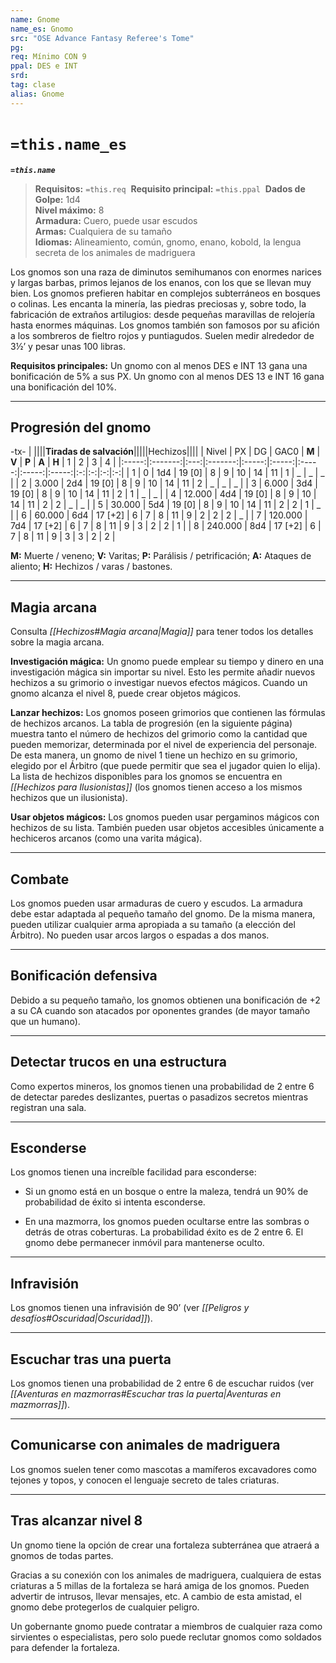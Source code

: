 ```yaml
---
name: Gnome
name_es: Gnomo
src: "OSE Advance Fantasy Referee's Tome"
pg: 
req: Mínimo CON 9
ppal: DES e INT
srd: 
tag: clase
alias: Gnome
---
```

# `=this.name_es` 

**_`=this.name`_**

> **Requisitos:** `=this.req` 
> **Requisito principal:** `=this.ppal` 
> **Dados de Golpe:** 1d4   
> **Nivel máximo:** 8   
> **Armadura:** Cuero, puede usar escudos   
> **Armas:** Cualquiera de su tamaño   
> **Idiomas:** Alineamiento, común, gnomo, enano, kobold, la lengua secreta de los animales de madriguera

Los gnomos son una raza de diminutos semihumanos con enormes narices y largas barbas, primos lejanos de los enanos, con los que se llevan muy bien. Los gnomos prefieren habitar en complejos subterráneos en bosques o colinas. Les encanta la minería, las piedras preciosas y, sobre todo, la fabricación de extraños artilugios: desde pequeñas maravillas de relojería hasta enormes máquinas. Los gnomos también son famosos por su afición a los sombreros de fieltro rojos y puntiagudos. Suelen medir alrededor de 3½’ y pesar unas 100 libras.

**Requisitos principales:** Un gnomo con al menos DES e INT 13 gana una bonificación de 5% a sus PX. Un gnomo con al menos DES 13 e INT 16 gana una bonificación del 10%.

---
## Progresión del gnomo

-tx-
| ||||**Tiradas de salvación**|||||Hechizos||||
| Nivel |    PX   |  DG |   GAC0  | **M** | **V** | **P** | **A** | **H** | 1 | 2 | 3 | 4 |
|:-----:|:-------:|:---:|:-------:|:-----:|:-----:|:-----:|:-----:|:-----:|:-:|:-:|:-:|:-:|
|   1   |    0    | 1d4 |  19 [0] |   8   |   9   |   10  |   14  |   11  | 1 | _ | _ | _ |
|   2   |  3.000  | 2d4 |  19 [0] |   8   |   9   |   10  |   14  |   11  | 2 | _ | _ | _ |
|   3   |  6.000  | 3d4 |  19 [0] |   8   |   9   |   10  |   14  |   11  | 2 | 1 | _ | _ |
|   4   |  12.000 | 4d4 |  19 [0] |   8   |   9   |   10  |   14  |   11  | 2 | 2 | _ | _ |
|   5   |  30.000 | 5d4 |  19 [0] |   8   |   9   |   10  |   14  |   11  | 2 | 2 | 1 | _ |
|   6   |  60.000 | 6d4 | 17 [+2] |   6   |   7   |   8   |   11  |   9   | 2 | 2 | 2 | _ |
|   7   | 120.000 | 7d4 | 17 [+2] |   6   |   7   |   8   |   11  |   9   | 3 | 2 | 2 | 1 |
|   8   | 240.000 | 8d4 | 17 [+2] |   6   |   7   |   8   |   11  |   9   | 3 | 3 | 2 | 2 |

**M:** Muerte / veneno; **V:** Varitas; **P:** Parálisis / petrificación; **A:** Ataques de aliento; **H:** Hechizos / varas / bastones.

---
## Magia arcana

Consulta _[[Hechizos#Magia arcana|Magia]]_ para tener todos los detalles sobre la magia arcana.

**Investigación mágica:** Un gnomo puede emplear su tiempo y dinero en una investigación mágica sin importar su nivel. Esto les permite añadir nuevos hechizos a su grimorio o investigar nuevos efectos mágicos. Cuando un gnomo alcanza el nivel 8, puede crear objetos mágicos.

**Lanzar hechizos:** Los gnomos poseen grimorios que contienen las fórmulas de hechizos arcanos. La tabla de progresión (en la siguiente página) muestra tanto el número de hechizos del grimorio como la cantidad que pueden memorizar, determinada por el nivel de experiencia del personaje. De esta manera, un gnomo de nivel 1 tiene un hechizo en su grimorio, elegido por el Árbitro (que puede permitir que sea el jugador quien lo elija). La lista de hechizos disponibles para los gnomos se encuentra en _[[Hechizos para Ilusionistas]]_ (los gnomos tienen acceso a los mismos hechizos que un ilusionista).

**Usar objetos mágicos:** Los gnomos pueden usar pergaminos mágicos con hechizos de su lista. También pueden usar objetos accesibles únicamente a hechiceros arcanos (como una varita mágica).

---
## Combate

Los gnomos pueden usar armaduras de cuero y escudos. La armadura debe estar adaptada al pequeño tamaño del gnomo. De la misma manera, pueden utilizar cualquier arma apropiada a su tamaño (a elección del Árbitro). No pueden usar arcos largos o espadas a dos manos.

---
## Bonificación defensiva

Debido a su pequeño tamaño, los gnomos obtienen una bonificación de +2 a su CA cuando son atacados por oponentes grandes (de mayor tamaño que un humano).

---
## Detectar trucos en una estructura

Como expertos mineros, los gnomos tienen una probabilidad de 2 entre 6 de detectar paredes deslizantes, puertas o pasadizos secretos mientras registran una sala.

---
## Esconderse

Los gnomos tienen una increíble facilidad para esconderse: 

- Si un gnomo está en un bosque o entre la maleza, tendrá un 90% de probabilidad de éxito si intenta esconderse. 

- En una mazmorra, los gnomos pueden ocultarse entre las sombras o detrás de otras coberturas. La probabilidad éxito es de 2 entre 6. El gnomo debe permanecer inmóvil para mantenerse oculto.

---
## Infravisión

Los gnomos tienen una infravisión de 90’ (ver _[[Peligros y desafíos#Oscuridad|Oscuridad]]_).

---
## Escuchar tras una puerta

Los gnomos tienen una probabilidad de 2 entre 6 de escuchar ruidos (ver _[[Aventuras en mazmorras#Escuchar tras la puerta|Aventuras en mazmorras]]_).

---
## Comunicarse con animales de madriguera

Los gnomos suelen tener como mascotas a mamíferos excavadores como tejones y topos, y conocen el lenguaje secreto de tales criaturas.

---
## Tras alcanzar nivel 8

Un gnomo tiene la opción de crear una fortaleza subterránea que atraerá a gnomos de todas partes.

Gracias a su conexión con los animales de madriguera, cualquiera de estas criaturas a 5 millas de la fortaleza se hará amiga de los gnomos. Pueden advertir de intrusos, llevar mensajes, etc. A cambio de esta amistad, el gnomo debe protegerlos de cualquier peligro.

Un gobernante gnomo puede contratar a miembros de cualquier raza como sirvientes o especialistas, pero solo puede reclutar gnomos como soldados para defender la fortaleza.

